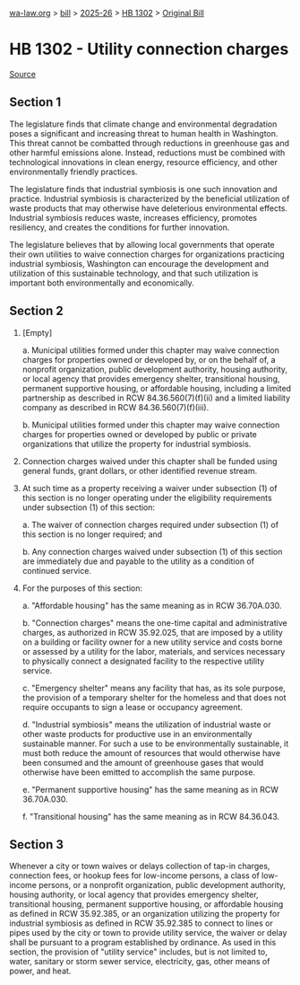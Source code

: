 [wa-law.org](/) > [bill](/bill/) > [2025-26](/bill/2025-26/) > [HB 1302](/bill/2025-26/hb/1302/) > [Original Bill](/bill/2025-26/hb/1302/1/)

# HB 1302 - Utility connection charges

[Source](http://lawfilesext.leg.wa.gov/biennium/2025-26/Pdf/Bills/House%20Bills/1302.pdf)

## Section 1
The legislature finds that climate change and environmental degradation poses a significant and increasing threat to human health in Washington. This threat cannot be combatted through reductions in greenhouse gas and other harmful emissions alone. Instead, reductions must be combined with technological innovations in clean energy, resource efficiency, and other environmentally friendly practices.

The legislature finds that industrial symbiosis is one such innovation and practice. Industrial symbiosis is characterized by the beneficial utilization of waste products that may otherwise have deleterious environmental effects. Industrial symbiosis reduces waste, increases efficiency, promotes resiliency, and creates the conditions for further innovation.

The legislature believes that by allowing local governments that operate their own utilities to waive connection charges for organizations practicing industrial symbiosis, Washington can encourage the development and utilization of this sustainable technology, and that such utilization is important both environmentally and economically.

## Section 2
1. [Empty]

    a. Municipal utilities formed under this chapter may waive connection charges for properties owned or developed by, or on the behalf of, a nonprofit organization, public development authority, housing authority, or local agency that provides emergency shelter, transitional housing, permanent supportive housing, or affordable housing, including a limited partnership as described in RCW 84.36.560(7)(f)(ii) and a limited liability company as described in RCW 84.36.560(7)(f)(iii).

    b. Municipal utilities formed under this chapter may waive connection charges for properties owned or developed by public or private organizations that utilize the property for industrial symbiosis.

2. Connection charges waived under this chapter shall be funded using general funds, grant dollars, or other identified revenue stream.

3. At such time as a property receiving a waiver under subsection (1) of this section is no longer operating under the eligibility requirements under subsection (1) of this section:

    a. The waiver of connection charges required under subsection (1) of this section is no longer required; and

    b. Any connection charges waived under subsection (1) of this section are immediately due and payable to the utility as a condition of continued service.

4. For the purposes of this section:

    a. "Affordable housing" has the same meaning as in RCW 36.70A.030.

    b. "Connection charges" means the one-time capital and administrative charges, as authorized in RCW 35.92.025, that are imposed by a utility on a building or facility owner for a new utility service and costs borne or assessed by a utility for the labor, materials, and services necessary to physically connect a designated facility to the respective utility service.

    c. "Emergency shelter" means any facility that has, as its sole purpose, the provision of a temporary shelter for the homeless and that does not require occupants to sign a lease or occupancy agreement.

    d. "Industrial symbiosis" means the utilization of industrial waste or other waste products for productive use in an environmentally sustainable manner. For such a use to be environmentally sustainable, it must both reduce the amount of resources that would otherwise have been consumed and the amount of greenhouse gases that would otherwise have been emitted to accomplish the same purpose.

    e. "Permanent supportive housing" has the same meaning as in RCW 36.70A.030.

    f. "Transitional housing" has the same meaning as in RCW 84.36.043.

## Section 3
Whenever a city or town waives or delays collection of tap-in charges, connection fees, or hookup fees for low-income persons, a class of low-income persons, or a nonprofit organization, public development authority, housing authority, or local agency that provides emergency shelter, transitional housing, permanent supportive housing, or affordable housing as defined in RCW 35.92.385, or an organization utilizing the property for industrial symbiosis as defined in RCW 35.92.385 to connect to lines or pipes used by the city or town to provide utility service, the waiver or delay shall be pursuant to a program established by ordinance. As used in this section, the provision of "utility service" includes, but is not limited to, water, sanitary or storm sewer service, electricity, gas, other means of power, and heat.
